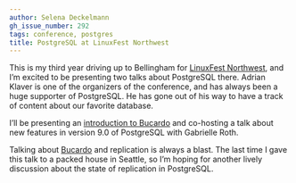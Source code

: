 ```yaml
---
author: Selena Deckelmann
gh_issue_number: 292
tags: conference, postgres
title: PostgreSQL at LinuxFest Northwest
---
```




This is my third year driving up to Bellingham for [LinuxFest Northwest](http://linuxfestnorthwest.org/), and I’m excited to be presenting two talks about PostgreSQL there. Adrian Klaver is one of the organizers of the conference, and has always been a huge supporter of PostgreSQL. He has gone out of his way to have a track of content about our favorite database.

I’ll be presenting an [introduction to Bucardo](https://slideshare.net/selenamarie/bucardo) and co-hosting a talk about new features in version 9.0 of PostgreSQL with Gabrielle Roth. 

Talking about [Bucardo](https://bucardo.org/) and replication is always a blast. The last time I gave this talk to a packed house in Seattle, so I’m hoping for another lively discussion about the state of replication in PostgreSQL.


